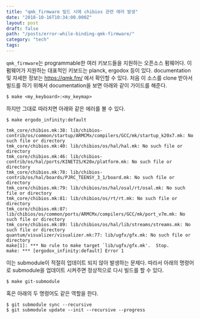 ```yaml
---
title: "qmk_firmware 빌드 시에 chibios 관련 에러 발생"
date: "2018-10-16T10:34:00.000Z"
layout: post
draft: false
path: "/posts/error-while-binding-qmk-firmware/"
category: "tech"
tags:
---
```


`qmk_firmware`는 programmable한 여러 키보드들을 지원하는 오픈소스 펌웨어다. 이 펌웨어가 지원하는 대표적인 키보드는 planck, ergodox 등이 있다.
documentation 및 자세한 정보는 https://qmk.fm/ 에서 확인할 수 있다.
처음 이 소스를 clone 받아서 빌드를 하기 위해서 documentation을 보면 아래와 같이 가이드를 해준다.

```
$ make <my_keyboard>:<my_keymap>
```

하지만 그대로 따라치면 아래와 같은 에러를 볼 수 있다.

```
$ make ergodo_infinity:default

tmk_core/chibios.mk:38: lib/chibios-contrib/os/common/startup/ARMCMx/compilers/GCC/mk/startup_k20x7.mk: No such file or directory
tmk_core/chibios.mk:40: lib/chibios/os/hal/hal.mk: No such file or directory
tmk_core/chibios.mk:46: lib/chibios-contrib/os/hal/ports/KINETIS/K20x/platform.mk: No such file or directory
tmk_core/chibios.mk:78: lib/chibios-contrib/os/hal/boards/PJRC_TEENSY_3_1/board.mk: No such file or directory
tmk_core/chibios.mk:79: lib/chibios/os/hal/osal/rt/osal.mk: No such file or directory
tmk_core/chibios.mk:81: lib/chibios/os/rt/rt.mk: No such file or directory
tmk_core/chibios.mk:87: lib/chibios/os/common/ports/ARMCMx/compilers/GCC/mk/port_v7m.mk: No such file or directory
tmk_core/chibios.mk:89: lib/chibios/os/hal/lib/streams/streams.mk: No such file or directory
quantum/visualizer/visualizer.mk:77: lib/ugfx/gfx.mk: No such file or directory
make[1]: *** No rule to make target `lib/ugfx/gfx.mk'.  Stop.
make: *** [ergodox_infinity:default] Error 1
```

이는 submodule이 적절히 업데이트 되지 않아 발생하는 문제다.
따라서 아래의 명령어로 submodule을 업데이트 시켜주면 정상적으로 다시 빌드를 할 수 있다.

```
$ make git-submodule
```

혹은 아래의 두 명령어도 같은 역할을 한다.

```
$ git submodule sync --recursive
$ git submodule update --init --recursive --progress
```

